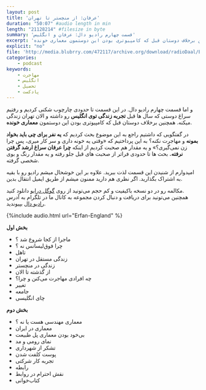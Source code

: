 ```yaml
---
layout: post
title: 'عرفان: از منچستر تا تهران'
duration: "50:07" #audio length in min
length: "21128214" #filesize in byte
summary: 'قسمت چهارم رادیو دال: عرفان و انگلیس'
excerpt: 'در این قسمت تا حدودی چارچوب شکنی کردیم و رفتیم سراغ دوستی که سال ها قبل تجربه زندگی توی انگلیس رو داشته و الان تهران زندگی میکنه. همچنین برخلاف دوستان قبل که کامپیوتری بودن این دوستمون معماری خونده.'
explicit: "no"
file: 'http://media.blubrry.com/472117/archive.org/download/radioDaal/Erfan-England.mp3'
categories:
    - podcast
keywords:
    - مهاجرت
    - انگلیس
    - تحصیل
    - پادکست
---
```


و اما قسمت چهارم رادیو دال. در این قسمت تا حدودی چارچوب شکنی کردیم و رفتیم سراغ دوستی که سال ها قبل **تجربه زندگی توی انگلیس** رو داشته و الان تهران زندگی میکنه. همچنین برخلاف دوستان قبل که کامپیوتری بودن این دوستمون **معماری خونده**.

در گفتگویی که داشتیم راجع به این موضوع بحث کردیم که **یه نفر برای چی باید بخواد بمونه** و مهاجرت نکنه؟ به این پرداختیم که «وقتی یه خونه داری و سر کار میری، پس چرا زن نمی‌گیری؟» و یه مقدار هم صحبت کردیم از اینکه **چرا عرفان سراغ ارشد گرفتن نرفته.**
بحث ها تا حدودی فراتر از صحبت های قبل جلو رفته و یه مقدار رنگ و بوی شخصی گرفته.

امیدوارم از شنیدن این قسمت لذت ببرید. علاوه بر این خوشحال میشم رادیو رو با بقیه به اشتراک بگذارید. اگر نظری هم دارید ممنون میشم از طریق ایمیل انتقال بدین.

مکالمه رو در دو نسخه باکیفیت و کم حجم می‌تونید از روی [گوگل درایو](http://bit.ly/daal-04) دانلود کنید.  
همچنین می‌تونید برای دریافت و دنبال کردن مجموعه به کانال ما در تلگرام به آدرس [رادیو دال](https://telegram.me/radioDaal) بپیوندید.

{%include audio.html url="Erfan-England" %}


**بخش اول**

- ماجرا از کجا شروع شد ؟
- چرا فوق‌لیسانس نه ؟
- تاهل
- زندگی مستقل در تهران
- زندگی در منچستر
- از گذشته تا الان
- چه افرادی مهاجرت می‌کنن و چرا؟
- تغییر
- جامعه
- چای انگلیسی

**بخش دوم**

- معماری مهندسی هست یا نه ؟
- معماری در ایران
- بی‌خود بودن معماری پل طبیعت
- نمای رومی و مد
- تشکر از شهرداری
- پوست کلفت شدن
- تجربه کار شرکتی
- رابطه
- نقش احترام در روابط
- کتاب‌خوانی